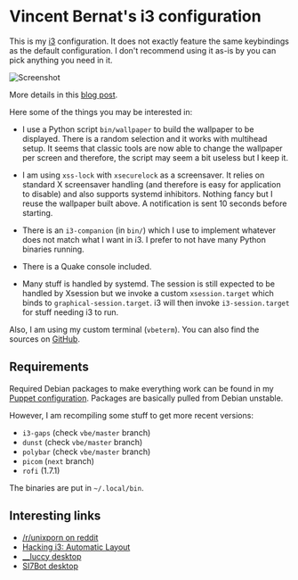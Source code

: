 # Vincent Bernat's i3 configuration

This is my [i3](https://i3wm) configuration. It does not exactly
feature the same keybindings as the default configuration. I don't
recommend using it as-is by you can pick anything you need in it.

![Screenshot](https://d1g3mdmxf8zbo9.cloudfront.net/images/i3/desktop@1x.jpg)

More details in this [blog post](https://vincent.bernat.ch/en/blog/2021-i3-window-manager).

Here some of the things you may be interested in:

 - I use a Python script `bin/wallpaper` to build the wallpaper
   to be displayed. There is a random selection and it works with
   multihead setup. It seems that classic tools are now able to change
   the wallpaper per screen and therefore, the script may seem a bit
   useless but I keep it.

 - I am using `xss-lock` with `xsecurelock` as a screensaver. It
   relies on standard X screensaver handling (and therefore is easy
   for application to disable) and also supports systemd inhibitors.
   Nothing fancy but I reuse the wallpaper built above. A notification
   is sent 10 seconds before starting.

 - There is an `i3-companion` (in `bin/`) which I use to implement
   whatever does not match what I want in i3. I prefer to not have
   many Python binaries running.

 - There is a Quake console included.

 - Many stuff is handled by systemd. The session is still expected to
   be handled by Xsession but we invoke a custom `xsession.target`
   which binds to `graphical-session.target`. i3 will then invoke
   `i3-session.target` for stuff needing i3 to run.

Also, I am using my custom terminal (`vbeterm`). You can also find the
sources on [GitHub](https://github.com/vincentbernat/vbeterm).

## Requirements

Required Debian packages to make everything work can be found in my
[Puppet configuration][]. Packages are basically pulled from Debian
unstable.

[Puppet configuration]: https://github.com/vincentbernat/puppet-workstation/blob/master/local-modules/desktop/manifests/i3.pp

However, I am recompiling some stuff to get more recent versions:

 - `i3-gaps` (check `vbe/master` branch)
 - `dunst` (check `vbe/master` branch)
 - `polybar` (check `vbe/master` branch)
 - `picom` (`next` branch)
 - `rofi` (1.7.1)

The binaries are put in `~/.local/bin`.

## Interesting links

 - [/r/unixporn on reddit](https://www.reddit.com/r/unixporn/search?q=i3&restrict_sr=1)
 - [Hacking i3: Automatic Layout](https://aduros.com/blog/hacking-i3-automatic-layout/)
 - [__luccy desktop](https://www.reddit.com/r/unixporn/comments/odlf79/i3gaps_simple_minimal_round/)
 - [SI7Bot desktop](https://github.com/cosmicraccoon/thinky-nature-dots)
